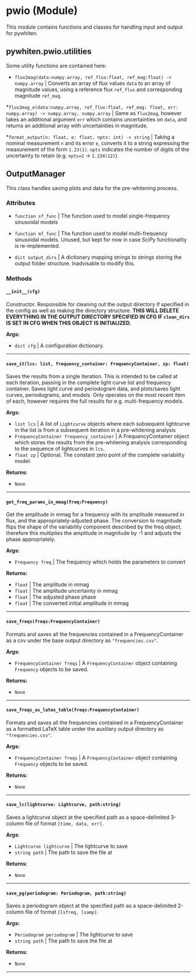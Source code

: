 # pwio (Module)

This module contains functions and classes for handling input and output for pywhiten.

## pywhiten.pwio.utilities

Some utility functions are contained here:

* ```flux2mag(data:numpy.array, ref_flux:float, ref_mag:float) -> numpy.array``` | Converts an array of flux values ```data``` to an array of magnitude values, using a reference flux ```ref_flux``` and corresponding magnitude ```ref_mag```.

*```flux2mag_e(data:numpy.array, ref_flux:float, ref_mag: float, err: numpy.array) -> numpy.array, numpy.array``` | Same as ```flux2mag```, however takes an additional argument ```err``` which contains uncertainties on ```data```, and returns an additional array with uncertainties in magnitude.

*```format_output(n: float, e: float, npts: int) -> string``` | Taking a nominal measurement ```n``` and its error ```e```, converts it to a string expressing the measurement of the form ```1.23(1)```. ```npts``` indicates the number of digits of the uncertainty to retain (e.g. ```npts=2``` -> ```1.234(12)```).

## OutputManager

This class handles saving plots and data for the pre-whitening process.

### Attributes

* ```function sf_func``` | The function used to model single-frequency sinusoidal models
* ```function mf_func``` | The function used to model multi-frequency sinusoidal models. Unused, but kept for now in case SciPy functionality is re-implemented.

* ```dict output_dirs``` | A dictionary mapping strings to strings storing the output folder structure. Inadvisable to modify this.

### Methods

#### ```__init__(cfg)```

Constructor. Responsible for cleaning out the output directory if specified in the config as well as making the directory structure. **THIS WILL DELETE EVERYTHING IN THE OUTPUT DIRECTORY SPECIFIED IN CFG IF ```clean_dirs``` IS SET IN CFG WHEN THIS OBJECT IS INITIALIZED.**

**Args:**

* ```dict cfg``` | A configuration dictionary.

___

#### ```save_it(lcs: list, frequency_container: FrequencyContainer, zp: float)```

Saves the results from a single iteration. This is intended to be called at each iteration, passing in the complete light curve list and frequency container. Saves light curve and periodogram data, and plots/saves light curves, periodograms, and models. Only operates on the most recent item of each, however requires the full results for e.g. multi-frequency models.

**Args:**

* ```list lcs``` | A list of ```Lightcurve``` objects where each subsequent lightcurve in the list is from a subsequent iteration in a pre-whitening analysis
* ```FrequencyContainer frequency_container``` | A FrequencyContainer object which stores the results from the pre-whitening analysis corresponding to the sequence of lightcurves in ```lcs```.
* ```float zp``` | Optional. The constant zero point of the complete variability model.

**Returns:**

* ```None```

___

#### ```get_freq_params_in_mmag(freq:Frequency)```
Get the amplitude in mmag for a frequency with its amplitude measured in flux, and the appropriately-adjusted phase. The conversion to magnitude flips the shape of the variability component described by the freq object, therefore this multiplies the amplitude in magnitude by -1 and adjusts the phase appropriately.

**Args:**

* ```Frequency freq``` | The frequency which holds the parameters to convert

**Returns:**

* ```float``` | The amplitude in mmag
* ```float``` | The amplitude uncertainty in mmag
* ```float``` | The adjusted phase phase
* ```float``` | The converted initial amplitude in mmag

___

#### ```save_freqs(freqs:FrequencyContainer)```
Formats and saves all the frequencies contained in a FrequencyContainer as a csv under the base output directory as ```"frequencies.csv"```.

**Args:**

* ```FrequencyContainer freqs``` | A ```FrequencyContainer``` object containing ```Frequency``` objects to be saved.

**Returns:**

* ```None```

___

#### ```save_freqs_as_latex_table(freqs:FrequencyContainer)```
Formats and saves all the frequencies contained in a FrequencyContainer as a formatted LaTeX table under the auxiliary output directory as ```"frequencies.csv"```.

**Args:**

* ```FrequencyContainer freqs``` | A ```FrequencyContainer``` object containing ```Frequency``` objects to be saved.

**Returns:**

* ```None```

___

#### ```save_lc(lightcurve: Lightcurve, path:string)```
Saves a lightcurve object at the specified path as a space-delimited 3-column file of format ```[time, data, err]```.

**Args:**

* ```Lightcurve lightcurve``` | The lightcurve to save
* ```string path``` | The path to save the file at

**Returns:**

* ```None```

___

#### ```save_pg(periodogram: Periodogram, path:string)```
Saves a periodogram object at the specified path as a space-delimited 2-column file of format ```[lsfreq, lsamp]```.

**Args:**

* ```Periodogram periodogram``` | The lightcurve to save
* ```string path``` | The path to save the file at

**Returns:**

* ```None```

___





